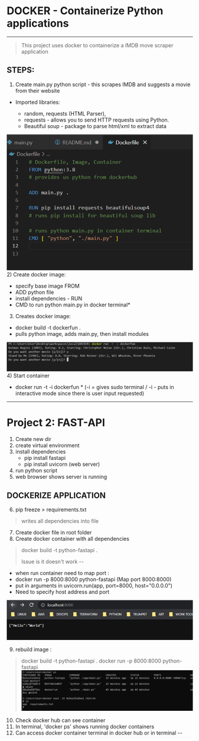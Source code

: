 # DOCKER - Containerize Python applications
---
> This project uses docker to containerize a IMDB move scraper application

## STEPS:
1) Create main.py python script - this scrapes IMDB and suggests a movie from their website
*  Imported libraries:
    
    * random, requests (HTML Parser), 
    * requests - allows you to send HTTP requests using Python. 
    * Beautiful soup - package to parse html/xml to extract data

![alt text](images/Docker1.PNG)
2) Create docker image: 

- specify base image FROM 
- ADD python file
- install dependencies - RUN
- CMD to run python main.py in docker terminal*

3) Creates docker image:
-  docker build -t dockerfun .
- pulls python image, adds main.py, then install modules

![alt text](images/Docker2.PNG)
4) Start container 
   - docker run -t -i dockerfun
    * (-i = gives sudo terminal / -i - puts in interactive mode since there is user input requested)

---

# Project 2: FAST-API 
1) Create new dir
2) create virtual environment
3) install dependencies
   - pip install fastapi
   - pip install uvicorn (web server)
1) run python script
2) web browser shows server is running

## DOCKERIZE APPLICATION
6) pip freeze > requirements.txt
> writes all dependencies into file
7) Create docker file in root folder
8) Create docker container with all dependencies
> docker build -t python-fastapi . 
>
> Issue is it doesn't work --
 * when run container need to map port :
 * docker run -p 8000:8000 python-fastapi (Map port 8000:8000)
 * put in arguments in uvicorn.run(app, port=8000, host="0.0.0.0")
 * Need to specify host address and port

![alt text](images/docker_web.PNG)

9) rebuild image :
> docker build -t python-fastapi .
> docker run -p 8000:8000 python-fastapi 
![docker](images/dockerps2.PNG)
10) Check docker hub can see container
11) In terminal, 'docker ps' shows running docker containers
12) Can access docker container terminal in docker hub or in terminal --
